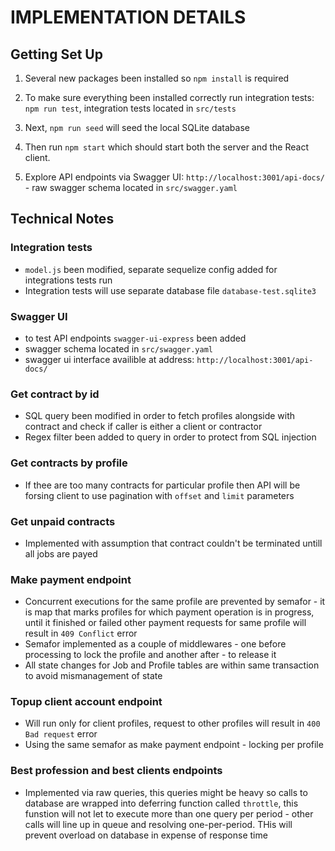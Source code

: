 # IMPLEMENTATION DETAILS

## Getting Set Up

  
1. Several new packages been installed so `npm install` is required
  
2. To make sure everything been installed correctly run integration tests: `npm run test`, integration tests located in `src/tests`

3. Next, `npm run seed` will seed the local SQLite database

4. Then run `npm start` which should start both the server and the React client.

5. Explore API endpoints via Swagger UI: `http://localhost:3001/api-docs/` - raw swagger schema located in `src/swagger.yaml`

  
## Technical Notes

  


### Integration tests
- `model.js` been modified, separate sequelize config added for integrations tests run
- Integration tests will use separate database file `database-test.sqlite3`

### Swagger UI
- to test API endpoints `swagger-ui-express` been added
- swagger schema located in `src/swagger.yaml`
- swagger ui interface availible at address: `http://localhost:3001/api-docs/` 

### Get contract by id
- SQL query been modified in order to fetch profiles alongside with contract and check if caller is either a client or contractor
- Regex filter been added to query in order to protect from SQL injection

### Get contracts by profile
- If thee are too many contracts for particular profile then API will be forsing client to use pagination with `offset` and `limit` parameters

### Get unpaid contracts
- Implemented with assumption that contract couldn't be terminated untill all jobs are payed

### Make payment endpoint
- Concurrent executions for the same profile are prevented by semafor - it is map that marks profiles for which payment operation is in progress, until it finished or failed other payment requests for same profile will result in `409 Conflict` error
- Semafor implemented as a couple of middlewares - one before processing to lock the profile and another after - to release it
- All state changes for Job and Profile tables are within same transaction to avoid mismanagement of state

### Topup client account endpoint
- Will run only for client profiles, request to other profiles will result in `400 Bad request` error
- Using the same semafor as make payment endpoint - locking per profile

### Best profession and best clients endpoints
- Implemented via raw queries, this queries might be heavy so calls to database are wrapped into deferring function called `throttle`, this funstion will not let to execute more than one query per period - other calls will line up in queue and resolving one-per-period. THis will prevent overload on database in expense of response time

